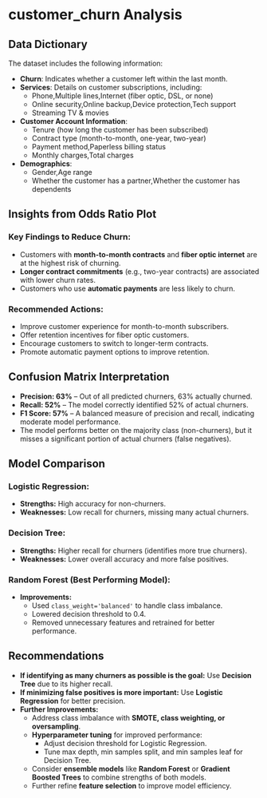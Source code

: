 # customer_churn Analysis
## Data Dictionary
The dataset includes the following information:
- **Churn**: Indicates whether a customer left within the last month.
- **Services**: Details on customer subscriptions, including:
  - Phone,Multiple lines,Internet (fiber optic, DSL, or none)
  - Online security,Online backup,Device protection,Tech support
  - Streaming TV & movies
- **Customer Account Information**:
  - Tenure (how long the customer has been subscribed)
  - Contract type (month-to-month, one-year, two-year)
  - Payment method,Paperless billing status
  - Monthly charges,Total charges
- **Demographics**:
  - Gender,Age range
  - Whether the customer has a partner,Whether the customer has dependents

## Insights from Odds Ratio Plot
### Key Findings to Reduce Churn:
- Customers with **month-to-month contracts** and **fiber optic internet** are at the highest risk of churning.
- **Longer contract commitments** (e.g., two-year contracts) are associated with lower churn rates.
- Customers who use **automatic payments** are less likely to churn.

### Recommended Actions:
- Improve customer experience for month-to-month subscribers.
- Offer retention incentives for fiber optic customers.
- Encourage customers to switch to longer-term contracts.
- Promote automatic payment options to improve retention.

## Confusion Matrix Interpretation
- **Precision: 63%** – Out of all predicted churners, 63% actually churned.
- **Recall: 52%** – The model correctly identified 52% of actual churners.
- **F1 Score: 57%** – A balanced measure of precision and recall, indicating moderate model performance.
- The model performs better on the majority class (non-churners), but it misses a significant portion of actual churners (false negatives).

## Model Comparison
### Logistic Regression:
- **Strengths:** High accuracy for non-churners.
- **Weaknesses:** Low recall for churners, missing many actual churners.

### Decision Tree:
- **Strengths:** Higher recall for churners (identifies more true churners).
- **Weaknesses:** Lower overall accuracy and more false positives.

### Random Forest (Best Performing Model):
- **Improvements:**
  - Used `class_weight='balanced'` to handle class imbalance.
  - Lowered decision threshold to 0.4.
  - Removed unnecessary features and retrained for better performance.

## Recommendations
- **If identifying as many churners as possible is the goal:** Use **Decision Tree** due to its higher recall.
- **If minimizing false positives is more important:** Use **Logistic Regression** for better precision.
- **Further Improvements:**
  - Address class imbalance with **SMOTE, class weighting, or oversampling**.
  - **Hyperparameter tuning** for improved performance:
    - Adjust decision threshold for Logistic Regression.
    - Tune max depth, min samples split, and min samples leaf for Decision Tree.
  - Consider **ensemble models** like **Random Forest** or **Gradient Boosted Trees** to combine strengths of both models.
  - Further refine **feature selection** to improve model efficiency.
